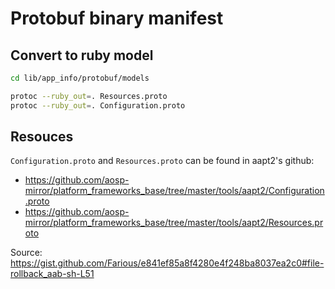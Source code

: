 # Protobuf binary manifest

## Convert to ruby model

```bash
cd lib/app_info/protobuf/models

protoc --ruby_out=. Resources.proto
protoc --ruby_out=. Configuration.proto
```

## Resouces

`Configuration.proto` and `Resources.proto` can be found in aapt2's github:

- https://github.com/aosp-mirror/platform_frameworks_base/tree/master/tools/aapt2/Configuration.proto
- https://github.com/aosp-mirror/platform_frameworks_base/tree/master/tools/aapt2/Resources.proto

Source: https://gist.github.com/Farious/e841ef85a8f4280e4f248ba8037ea2c0#file-rollback_aab-sh-L51
